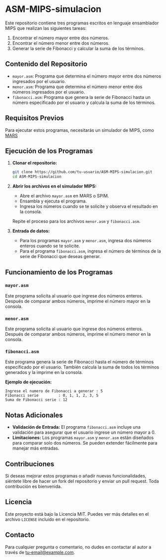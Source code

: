 
# ASM-MIPS-simulacion

Este repositorio contiene tres programas escritos en lenguaje ensamblador MIPS que realizan las siguientes tareas:
1. Encontrar el número mayor entre dos números.
2. Encontrar el número menor entre dos números.
3. Generar la serie de Fibonacci y calcular la suma de los términos.

## Contenido del Repositorio

- `mayor.asm`: Programa que determina el número mayor entre dos números ingresados por el usuario.
- `menor.asm`: Programa que determina el número menor entre dos números ingresados por el usuario.
- `fibonacci.asm`: Programa que genera la serie de Fibonacci hasta un número especificado por el usuario y calcula la suma de los términos.

## Requisitos Previos

Para ejecutar estos programas, necesitarás un simulador de MIPS, como [MARS](http://courses.missouristate.edu/KenVollmar/mars/) 

## Ejecución de los Programas

1. **Clonar el repositorio:**
   ```bash
   git clone https://github.com/tu-usuario/ASM-MIPS-simulacion.git
   cd ASM-MIPS-simulacion
   ```

2. **Abrir los archivos en el simulador MIPS:**
   - Abre el archivo `mayor.asm` en MARS o SPIM.
   - Ensambla y ejecuta el programa.
   - Ingresa los números cuando se te solicite y observa el resultado en la consola.

   Repite el proceso para los archivos `menor.asm` y `fibonacci.asm`.

3. **Entrada de datos:**
   - Para los programas `mayor.asm` y `menor.asm`, ingresa dos números enteros cuando se te solicite.
   - Para el programa `fibonacci.asm`, ingresa el número de términos de la serie de Fibonacci que deseas generar.

## Funcionamiento de los Programas

### `mayor.asm`
Este programa solicita al usuario que ingrese dos números enteros. Después de comparar ambos números, imprime el número mayor en la consola.

### `menor.asm`
Este programa solicita al usuario que ingrese dos números enteros. Después de comparar ambos números, imprime el número menor en la consola.

### `fibonacci.asm`
Este programa genera la serie de Fibonacci hasta el número de términos especificado por el usuario. También calcula la suma de todos los términos generados y la imprime en la consola.

**Ejemplo de ejecución:**
```
Ingrese el numero de Fibonacci a generar : 5
Fibonacci serie         : 0, 1, 1, 2, 3, 5
Suma de Fibonacci serie : 12
```

## Notas Adicionales

- **Validación de Entrada:** El programa `fibonacci.asm` incluye una validación para asegurar que el usuario ingrese un número mayor a 0.
- **Limitaciones:** Los programas `mayor.asm` y `menor.asm` están diseñados para comparar solo dos números. Se pueden extender fácilmente para manejar más entradas.
  
## Contribuciones

Si deseas mejorar estos programas o añadir nuevas funcionalidades, siéntete libre de hacer un fork del repositorio y enviar un pull request. Toda contribución es bienvenida.

## Licencia

Este proyecto está bajo la Licencia MIT. Puedes ver más detalles en el archivo `LICENSE` incluido en el repositorio.

## Contacto

Para cualquier pregunta o comentario, no dudes en contactar al autor a través de [tu-email@example.com](mailto:tu-email@example.com).
